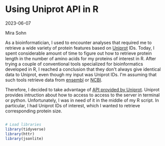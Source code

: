 Using Uniprot API in R
======================

2023-06-07

Mira Sohn

As a bioinformatician, I used to encounter analyses that required me to retrieve a wide variety of protein features based on [Uniprot](https://www.uniprot.org/) IDs. Today, I spent considerable amount of time to figure out how to retrieve protein length in the number of amino acids for my proteins of interest in R. After trying a couple of conventional tools specialized for bioinformatics developed in R, I reached a conclusion that they don't always give identical data to Uniprot, even though my input was Uniprot IDs. I'm assuming that such tools retrieve data from [ensembl](https://useast.ensembl.org/index.html) or [NCBI](https://www.ncbi.nlm.nih.gov/).

Therefore, I decided to take advantage of [API provided by Uniprot](https://www.uniprot.org/help/api). Uniprot provides intruction about how to access to access to the server in terminal or python. Unfortunately, I was in need of it in the middle of my R script. In particular, I had Uniprot IDs of interest, which I wanted to retrieve corresponding protein size.


```r

# Load libraries
library(tidyverse)
library(httr)
library(jsonlite)

```

